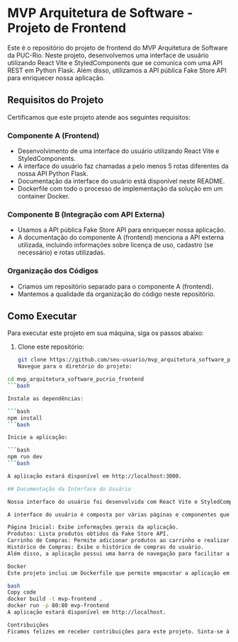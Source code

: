 # MVP Arquitetura de Software - Projeto de Frontend

Este é o repositório do projeto de frontend do MVP Arquitetura de Software da PUC-Rio. Neste projeto, desenvolvemos uma interface de usuário utilizando React Vite e StyledComponents que se comunica com uma API REST em Python Flask. Além disso, utilizamos a API pública Fake Store API para enriquecer nossa aplicação.

## Requisitos do Projeto

Certificamos que este projeto atende aos seguintes requisitos:

### Componente A (Frontend)

- Desenvolvimento de uma interface do usuário utilizando React Vite e StyledComponents.
- A interface do usuário faz chamadas a pelo menos 5 rotas diferentes da nossa API Python Flask.
- Documentação da interface do usuário está disponível neste README.
- Dockerfile com todo o processo de implementação da solução em um container Docker.

### Componente B (Integração com API Externa)

- Usamos a API pública Fake Store API para enriquecer nossa aplicação.
- A documentação do componente A (frontend) menciona a API externa utilizada, incluindo informações sobre licença de uso, cadastro (se necessário) e rotas utilizadas.

### Organização dos Códigos

- Criamos um repositório separado para o componente A (frontend).
- Mantemos a qualidade da organização do código neste repositório.

## Como Executar

Para executar este projeto em sua máquina, siga os passos abaixo:

1. Clone este repositório:

   ```bash
   git clone https://github.com/seu-usuario/mvp_arquitetura_software_pucrio_frontend.git
   Navegue para o diretório do projeto:
   ```

```bash
cd mvp_arquitetura_software_pucrio_frontend
```bash

Instale as dependências:

```bash
npm install
```bash

Inicie a aplicação:

```bash
npm run dev
```bash

A aplicação estará disponível em http://localhost:3000.

## Documentação da Interface do Usuário

Nossa interface do usuário foi desenvolvida com React Vite e StyledComponents. Ela se comunica com a API Python Flask, que está disponível neste repositório.

A interface do usuário é composta por várias páginas e componentes que fazem chamadas para as rotas da API Flask. Abaixo, listamos as principais funcionalidades da interface:

Página Inicial: Exibe informações gerais da aplicação.
Produtos: Lista produtos obtidos da Fake Store API.
Carrinho de Compras: Permite adicionar produtos ao carrinho e realizar compras fictícias.
Histórico de Compras: Exibe o histórico de compras do usuário.
Além disso, a aplicação possui uma barra de navegação para facilitar a transição entre as páginas.

Docker
Este projeto inclui um Dockerfile que permite empacotar a aplicação em um container Docker. Certifique-se de que o Docker esteja instalado em sua máquina e execute o seguinte comando para criar e executar o container:

bash
Copy code
docker build -t mvp-frontend .
docker run -p 80:80 mvp-frontend
A aplicação estará disponível em http://localhost.

Contribuições
Ficamos felizes em receber contribuições para este projeto. Sinta-se à vontade para enviar pull requests e relatar problemas.
```
